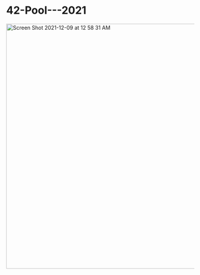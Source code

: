 # 42-Pool---2021
<img width="657" alt="Screen Shot 2021-12-09 at 12 58 31 AM" src="https://user-images.githubusercontent.com/90298161/145310221-7456e441-c450-4397-ba81-a0221f9620c6.png">
